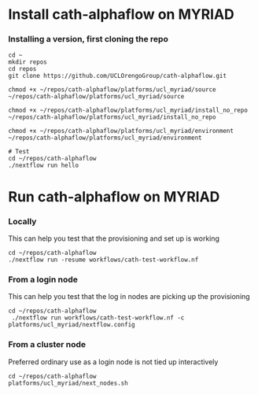 # Install cath-alphaflow on MYRIAD

### Installing a version, first cloning the repo
```
cd ~
mkdir repos
cd repos
git clone https://github.com/UCLOrengoGroup/cath-alphaflow.git

chmod +x ~/repos/cath-alphaflow/platforms/ucl_myriad/source
~/repos/cath-alphaflow/platforms/ucl_myriad/source

chmod +x ~/repos/cath-alphaflow/platforms/ucl_myriad/install_no_repo
~/repos/cath-alphaflow/platforms/ucl_myriad/install_no_repo

chmod +x ~/repos/cath-alphaflow/platforms/ucl_myriad/environment
~/repos/cath-alphaflow/platforms/ucl_myriad/environment

# Test
cd ~/repos/cath-alphaflow
./nextflow run hello
```


# Run cath-alphaflow on MYRIAD

### Locally
This can help you test that the provisioning and set up is working
```
cd ~/repos/cath-alphaflow
./nextflow run -resume workflows/cath-test-workflow.nf
```
### From a login node
This can help you test that the log in nodes are picking up the provisioning
```
cd ~/repos/cath-alphaflow
 ./nextflow run workflows/cath-test-workflow.nf -c platforms/ucl_myriad/nextflow.config
```
### From a cluster node
Preferred ordinary use as a login node is not tied up interactively
```
cd ~/repos/cath-alphaflow
platforms/ucl_myriad/next_nodes.sh
```
